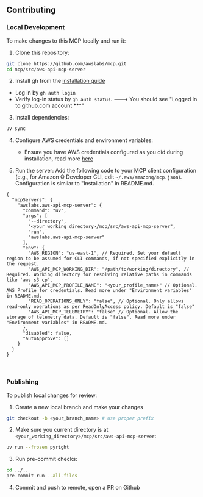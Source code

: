 ## Contributing

### Local Development

To make changes to this MCP locally and run it:

1. Clone this repository:
```bash
git clone https://github.com/awslabs/mcp.git
cd mcp/src/aws-api-mcp-server
```

2. Install gh from the [installation guide](https://cli.github.com/)
  - Log in by `gh auth login`
  - Verify log-in status by `gh auth status`. ---> You should see "Logged in to github.com account ***"

3. Install dependencies:
```bash
uv sync
```

4. Configure AWS credentials and environment variables:
   - Ensure you have AWS credentials configured as you did during installation, read more [here](https://boto3.amazonaws.com/v1/documentation/api/latest/guide/credentials.html#configuring-credentials)


5. Run the server:
Add the following code to your MCP client configuration (e.g., for Amazon Q Developer CLI, edit `~/.aws/amazonq/mcp.json`). Configuration is similar to "Installation" in README.md.

```
{
  "mcpServers": {
    "awslabs.aws-api-mcp-server": {
      "command": "uv",
      "args": [
        "--directory",
        "<your_working_directory>/mcp/src/aws-api-mcp-server",
        "run",
        "awslabs.aws-api-mcp-server"
      ],
      "env": {
        "AWS_REGION": "us-east-1", // Required. Set your default region to be assumed for CLI commands, if not specified explicitly in the request.
        "AWS_API_MCP_WORKING_DIR": "/path/to/working/directory", // Required. Working directory for resolving relative paths in commands like 'aws s3 cp'.
        "AWS_API_MCP_PROFILE_NAME": "<your_profile_name>" // Optional. AWS Profile for credentials. Read more under "Environment variables" in README.md.
        "READ_OPERATIONS_ONLY": "false", // Optional. Only allows read-only operations as per ReadOnlyAccess policy. Default is "false"
        "AWS_API_MCP_TELEMETRY": "false" // Optional. Allow the storage of telemetry data. Default is "false". Read more under "Environment variables" in README.md.
      },
      "disabled": false,
      "autoApprove": []
    }
  }
}
```


&nbsp;

### Publishing

To publish local changes for review:

1. Create a new local branch and make your changes
```bash
git checkout -b <your_branch_name> # use proper prefix
```

2. Make sure you current directory is at `<your_working_directory>/mcp/src/aws-api-mcp-server`:
```bash
uv run --frozen pyright
```

3. Run pre-commit checks:
```bash
cd ../..
pre-commit run --all-files
```

4. Commit and push to remote, open a PR on Github

&nbsp;
